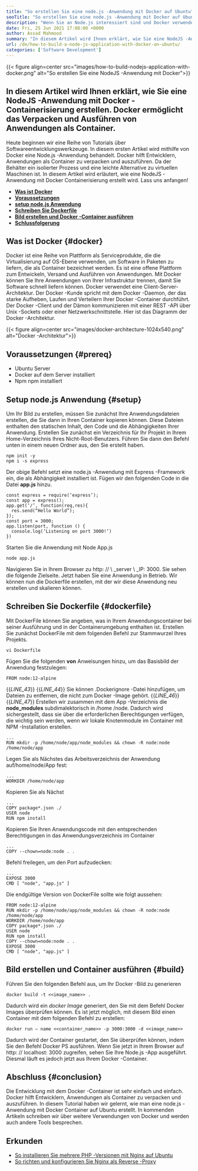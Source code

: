 ```yaml
---
title: "So erstellen Sie eine node.js -Anwendung mit Docker auf Ubuntu" 
seoTitle: "So erstellen Sie eine node.js -Anwendung mit Docker auf Ubuntu" 
description: "Wenn Sie an Node.js interessiert sind und Docker verwenden möchten. Dieses Tutorial führt Sie durch und erstellt eine NodeJS -Anwendung mit Docker." 
date: Fri, 25 Jun 2021 17:08:00 +0000
author: Assad Mahmood
summary: "In diesem Artikel wird Ihnen erklärt, wie Sie eine NodeJS -Anwendung mit Docker -Containerisierung erstellen. Docker ermöglicht das Verpacken und Ausführen von Anwendungen als Container." 
url: /de/how-to-build-a-node-js-application-with-docker-on-ubuntu/
categories: ['Software Development']
---
```


{{< figure align=center src="images/how-to-build-nodejs-application-with-docker.png" alt="So erstellen Sie eine NodeJS -Anwendung mit Docker">}}


## In diesem Artikel wird Ihnen erklärt, wie Sie eine NodeJS -Anwendung mit Docker -Containerisierung erstellen. Docker ermöglicht das Verpacken und Ausführen von Anwendungen als Container.
Heute beginnen wir eine Reihe von Tutorials über Softwareentwicklungswerkzeuge. In diesem ersten Artikel wird mithilfe von Docker eine Node.js -Anwendung behandelt. Docker hilft Entwicklern, Anwendungen als Container zu verpacken und auszuführen. Da der Behälter ein isolierter Prozess und eine leichte Alternative zu virtuellen Maschinen ist. In diesem Artikel wird erläutert, wie eine NodeJS -Anwendung mit Docker Containerisierung erstellt wird. Lass uns anfangen!
* [ **Was ist Docker** ][1]
* **[Voraussetzungen][2]** 
* [ **setup node.js Anwendung** ][3]
* [ **Schreiben Sie Dockerfile** ][4]
* [ **Bild erstellen und Docker -Container ausführen** ][5]
* [ **Schlussfolgerung** ][6]

## Was ist Docker {#docker}

Docker ist eine Reihe von Plattform als Serviceprodukte, die die Virtualisierung auf OS-Ebene verwenden, um Software in Paketen zu liefern, die als Container bezeichnet werden. Es ist eine offene Plattform zum Entwickeln, Versand und Ausführen von Anwendungen. Mit Docker können Sie Ihre Anwendungen von Ihrer Infrastruktur trennen, damit Sie Software schnell liefern können.
Docker verwendet eine Client-Server-Architektur. Der Docker -Kunde spricht mit dem Docker -Daemon, der das starke Aufheben, Laufen und Verteilern Ihrer Docker -Container durchführt. Der Docker -Client und der Dämon kommunizieren mit einer REST -API über Unix -Sockets oder einer Netzwerkschnittstelle. Hier ist das Diagramm der Docker -Architektur.

{{< figure align=center src="images/docker-architecture-1024x540.png" alt="Docker -Architektur">}}


## Voraussetzungen {#prereq}

  * Ubuntu Server
  * Docker auf dem Server installiert
  * Npm npm installiert

## Setup node.js Anwendung {#setup}

Um Ihr Bild zu erstellen, müssen Sie zunächst Ihre Anwendungsdateien erstellen, die Sie dann in Ihren Container kopieren können. Diese Dateien enthalten den statischen Inhalt, den Code und die Abhängigkeiten Ihrer Anwendung.
Erstellen Sie zunächst ein Verzeichnis für Ihr Projekt in Ihrem Home-Verzeichnis Ihres Nicht-Root-Benutzers. Führen Sie dann den Befehl unten in einem neuen Ordner aus, den Sie erstellt haben.
```
npm init -y
npm i -s express
```
Der obige Befehl setzt eine node.js -Anwendung mit Express -Framework ein, die als Abhängigkeit installiert ist. Fügen wir den folgenden Code in die Datei **app.js** hinzu.
```
const express = require(‘express’);
const app = express();
app.get(‘/’, function(req,res){
  res.send(“Hello World”);
});
const port = 3000;
app.listen(port, function () {
  console.log(‘Listening on port 3000!’)
})
```
Starten Sie die Anwendung mit Node App.js
```
node app.js
```
Navigieren Sie in Ihrem Browser zu http: // \ _server \ _IP: 3000. Sie sehen die folgende Zielseite.
Jetzt haben Sie eine Anwendung in Betrieb. Wir können nun die Dockerfile erstellen, mit der wir diese Anwendung neu erstellen und skalieren können.

## Schreiben Sie Dockerfile {#dockerfile}

Mit DockerFile können Sie angeben, was in Ihrem Anwendungscontainer bei seiner Ausführung und in der Containerumgebung enthalten ist.
Erstellen Sie zunächst DockerFile mit dem folgenden Befehl zur Stammwurzel Ihres Projekts.
```
vi Dockerfile
```
Fügen Sie die folgenden **von** Anweisungen hinzu, um das Basisbild der Anwendung festzulegen:
```
FROM node:12-alpine
```
{{_LINE_43_}}
{{_LINE_44_}}
    Sie können .Dockerignore -Datei hinzufügen, um Dateien zu entfernen, die nicht zum Docker -Image gehört.
{{_LINE_46_}}
{{_LINE_47_}}
Erstellen wir zusammen mit dem App -Verzeichnis die **node_modules** subdimalektorisch in /home /node. Dadurch wird sichergestellt, dass sie über die erforderlichen Berechtigungen verfügen, die wichtig sein werden, wenn wir lokale Knotenmodule im Container mit NPM -Installation erstellen.
```
...
RUN mkdir -p /home/node/app/node_modules && chown -R node:node /home/node/app
```
Legen Sie als Nächstes das Arbeitsverzeichnis der Anwendung auf/home/node/App fest:
```
...
WORKDIR /home/node/app
```
Kopieren Sie als Nächst
```
...
COPY package*.json ./
USER node
RUN npm install
```
Kopieren Sie Ihren Anwendungscode mit den entsprechenden Berechtigungen in das Anwendungsverzeichnis im Container
```
...
COPY --chown=node:node . .
```
Befehl freilegen, um den Port aufzudecken:
```
...
EXPOSE 3000
CMD [ "node", "app.js" ]
```
Die endgültige Version von DockerFile sollte wie folgt aussehen:
```
FROM node:12-alpine
RUN mkdir -p /home/node/app/node_modules && chown -R node:node /home/node/app
WORKDIR /home/node/app
COPY package*.json ./
USER node
RUN npm install
COPY --chown=node:node . .
EXPOSE 3000
CMD [ "node", "app.js" ]
```

## Bild erstellen und Container ausführen {#build}

Führen Sie den folgenden Befehl aus, um Ihr Docker -Bild zu generieren
```
docker build -t <<image_name>> .
```
Dadurch wird ein _docker Image_ generiert, den Sie mit dem Befehl Docker Images überprüfen können. Es ist jetzt möglich, mit diesem Bild einen Container mit dem folgenden Befehl zu erstellen:
```
docker run — name <<container_name>> -p 3000:3000 -d <<image_name>>
```
Dadurch wird der Container gestartet, den Sie überprüfen können, indem Sie den Befehl Docker PS ausführen. Wenn Sie jetzt in Ihrem Browser auf http: // localhost: 3000 zugreifen, sehen Sie Ihre Node.js -App ausgeführt. Diesmal läuft es jedoch jetzt aus Ihrem Docker -Container.

## Abschluss {#conclusion}

Die Entwicklung mit dem Docker -Container ist sehr einfach und einfach. Docker hilft Entwicklern, Anwendungen als Container zu verpacken und auszuführen. In diesem Tutorial haben wir gelernt, wie man eine node.js -Anwendung mit Docker Container auf Ubuntu erstellt. In kommenden Artikeln schreiben wir über weitere Verwendungen von Docker und werden auch andere Tools besprechen.

## Erkunden
  * [So installieren Sie mehrere PHP -Versionen mit Nginx auf Ubuntu][7]
  * [So richten und konfigurieren Sie Nginx als Reverse -Proxy][8]



[1]: #docker
[2]: #prereq
[3]: #setup
[4]: #dockerfile
[5]: #build
[6]: #conclusion
[7]: https://blog.containerize.com/web-server-solution-stack/how-to-install-multiple-php-versions-with-nginx-on-ubuntu/
[8]: https://blog.containerize.com/web-server-solution-stack/how-to-setup-and-configure-nginx-as-reverse-proxy/

